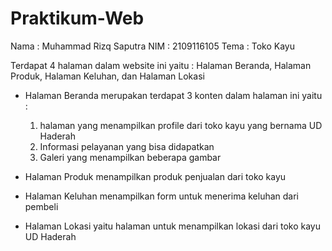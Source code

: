 # Praktikum-Web
Nama : Muhammad Rizq Saputra
NIM  : 2109116105
Tema : Toko Kayu

Terdapat 4 halaman dalam website ini yaitu : Halaman Beranda, Halaman Produk, Halaman Keluhan, dan Halaman Lokasi

- Halaman Beranda merupakan terdapat 3 konten dalam halaman ini yaitu :
  1. halaman yang menampilkan profile dari toko kayu yang bernama UD Haderah
  2. Informasi pelayanan yang bisa didapatkan
  3. Galeri yang menampilkan beberapa gambar
  
- Halaman Produk menampilkan produk penjualan dari toko kayu

- Halaman Keluhan menampilkan form untuk menerima keluhan dari pembeli

- Halaman Lokasi yaitu halaman untuk menampilkan lokasi dari toko kayu UD Haderah

